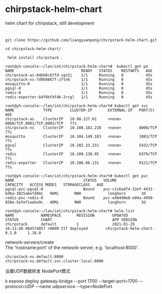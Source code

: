 # chirpstack-helm-chart
helm chart for chirpstack, still development

# 

`git clone https://github.com/liangyuanpeng/chirpstack-helm-chart.git`  

`cd chirpstack-helm-chart/`  

` helm install chirpstack .` 

```
root@yh-console:~/lan/iot/chirpstack-helm-chart#  kubectl get po 
NAME                              READY   STATUS    RESTARTS   AGE
chirpstack-as-84b68cb7fd-zgs5j    1/1     Running   0          45s
chirpstack-ns-7d9b9867f-zftn6     1/1     Running   0          45s
mosquitto-0                       1/1     Running   0          45s
pgsql-0                           1/1     Running   0          45s
redis-0                           1/1     Running   0          45s
redis-exporter-64f8bf4f46-2rcgl   1/1     Running   0          45s
```  

```
root@yh-console:~/lan/iot/chirpstack-helm-chart# kubectl get svc
NAME             TYPE        CLUSTER-IP       EXTERNAL-IP   PORT(S)                      AGE
chirpstack-as    ClusterIP   10.98.227.61     <none>        8080/TCP,8001/TCP,8003/TCP   77s
chirpstack-ns    ClusterIP   10.108.182.238   <none>        8000/TCP                     77s
mosquitto        ClusterIP   10.104.149.103   <none>        1883/TCP                     77s
pgsql            ClusterIP   10.102.33.231    <none>        5432/TCP                     77s
redis            ClusterIP   10.109.138.95    <none>        6379/TCP                     77s
redis-exporter   ClusterIP   10.106.66.131    <none>        9121/TCP                     77s
```  

```
root@yh-console:~/lan/iot/chirpstack-helm-chart# kubectl get pvc
NAME                               STATUS   VOLUME                                     CAPACITY   ACCESS MODES   STORAGECLASS   AGE
pgsql-pvc-pgsql-0                  Bound    pvc-c1c6adf4-32ef-4431-bd6a-3825a6ef408c   96Mi       RWO            longhorn       3d
redis-pvc-redis-0                  Bound    pvc-e464d0e8-e04a-4958-858e-5efef1aeba9c   48Mi       RWO            longhorn       3d
```  

```
root@yh-console:~/lan/iot/chirpstack-helm-chart# helm list
NAME            NAMESPACE       REVISION        UPDATED                                 STATUS          CHART                           APP VERSION
chirpstack      default         1               2021-01-29 16:11:48.984574857 +0800 CST deployed        chirpstack-helm-chart-0.1.0     1.16.0
```  

network-servers/create  
The 'hostname:port' of the network-server, e.g. 'localhost:8000'.
```
chirpstack-ns.default:8000
chirpstack-ns.default.svc.cluster.local:8000
```


设置UDP数据转发  NodePort模式 

k expose deploy gateway-bridge --port 1700 --target-port=1700 --protocol=UDP --name udpservice --type=NodePort